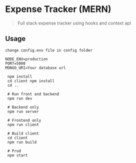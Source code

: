 # Expense Tracker (MERN)

> Full stack expense tracker using hooks and context api

## Usage

```
change config.env file in config folder

NODE_ENV=production
PORT=5000
MONGO_URI=Your database url

```

```
 npm install
 cd client npm install
 cd ..
 
 # Run front and backend
 npm run dev
 
 # Backend only
 npm run server
 
 # Frontend only
 npm run client
 
 # Build client
 cd client
 npm run build
 
 # Prod
 npm start
```
